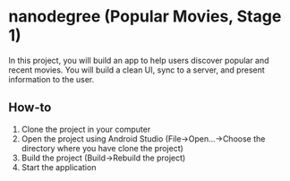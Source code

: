 # nanodegree (Popular Movies, Stage 1)
In this project, you will build an app to help users discover popular and recent movies. You will build a clean UI, sync to a server, and present information to the user.

## How-to
1. Clone the project in your computer
2. Open the project using Android Studio (File->Open...->Choose the directory where you have clone the project)
3. Build the project (Build->Rebuild the project)
4. Start the application
